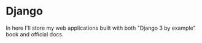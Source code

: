 # Django
In here I'll store my web applications built with both "Django 3 by example" book and official docs. 
